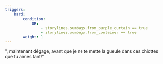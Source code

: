 ```yaml
---
triggers:
    hard:
        condition:
            OR:
                - storylines.sumbags.from_purple_curtain == true
                - storylines.sumbags.from_container == true
        weight: 1 
---
```

", maintenant dégage, avant que je ne te mette la gueule dans ces chiottes que tu aimes tant!"

